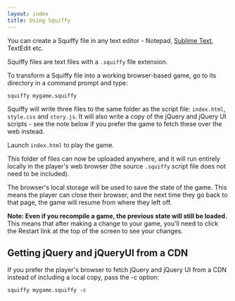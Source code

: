 ```yaml
---
layout: index
title: Using Squiffy
---
```


You can create a Squiffy file in any text editor - Notepad, [Sublime Text](http://www.sublimetext.com/), TextEdit etc.

Squiffy files are text files with a `.squiffy` file extension.

To transform a Squiffy file into a working browser-based game, go to its directory in a command prompt and type:

	squiffy mygame.squiffy

Squiffy will write three files to the same folder as the script file: `index.html`, `style.css` and `story.js`. It will also write a copy of the jQuery and jQuery UI scripts - see the note below if you prefer the game to fetch these over the web instead.

Launch `index.html` to play the game.

This folder of files can now be uploaded anywhere, and it will run entirely locally in the player's web browser (the source `.squiffy` script file does not need to be included).

The browser's local storage will be used to save the state of the game. This means the player can close their browser, and the next time they go back to that page, the game will resume from where they left off.

**Note: Even if you recompile a game, the previous state will still be loaded.** This means that after making a change to your game, you'll need to click the Restart link at the top of the screen to see your changes.

Getting jQuery and jQueryUI from a CDN
--------------------------------------

If you prefer the player's browser to fetch jQuery and jQuery UI from a CDN instead of including a local copy, pass the -c option:

    squiffy mygame.squiffy -c
